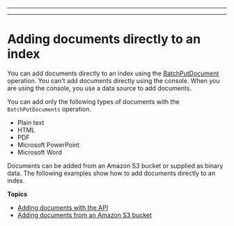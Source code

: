--------

--------

# Adding documents directly to an index<a name="in-adding-documents"></a>

You can add documents directly to an index using the [BatchPutDocument](API_BatchPutDocument.md) operation\. You can't add documents directly using the console\. When you are using the console, you use a data source to add documents\.

You can add only the following types of documents with the `BatchPutDocuments` operation\.
+ Plain text
+ HTML
+ PDF
+ Microsoft PowerPoint
+ Microsoft Word

Documents can be added from an Amazon S3 bucket or supplied as binary data\. The following examples show how to add documents directly to an index\.

**Topics**
+ [Adding documents with the API](in-adding-binary-doc.md)
+ [Adding documents from an Amazon S3 bucket](in-adding-plain-text.md)